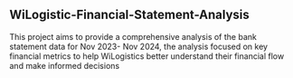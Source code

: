 ## WiLogistic-Financial-Statement-Analysis

This project aims to provide a comprehensive analysis of the bank statement data for Nov 2023- Nov 2024,
the analysis focused on key financial metrics to help WiLogistics better understand their financial flow and make informed decisions
